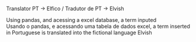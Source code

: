 Translator PT -> Elfico / Tradutor de PT -> Elvish

Using pandas, and acessing a excel database, a term inputed 
<br>
Usando o pandas, e acessando uma tabela de dados excel, a term inserted in Portuguese is translated into the fictional language Elvish
